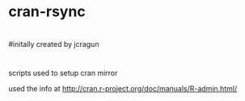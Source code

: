 # cran-rsync
#
#initally created by jcragun
#
scripts used to setup cran mirror 

used the info at http://cran.r-project.org/doc/manuals/R-admin.html/


